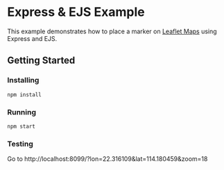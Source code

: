 # Express & EJS Example
This example demonstrates how to place a marker on [Leaflet Maps](https://leafletjs.com) using Express and EJS. 

## Getting Started
### Installing
```
npm install
```
### Running
```
npm start
```
### Testing
Go to http://localhost:8099/?lon=22.316109&lat=114.180459&zoom=18
